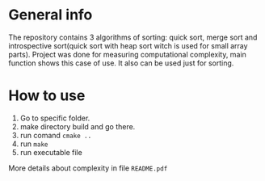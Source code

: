 # General info
The repository contains 3 algorithms of sorting: quick sort, merge sort and introspective sort(quick sort with heap sort witch is used for small array parts). Project was done for measuring computational complexity, main function shows this case of use. It also can be used just for sorting.
# How to use
1. Go to specific folder.
2. make directory build and go there.
3. run comand `cmake ..`
4. run `make`
5. run executable file
   
More details about complexity in file `README.pdf`
